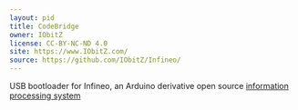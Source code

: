 ```yaml
---
layout: pid
title: CodeBridge
owner: IObitZ
license: CC-BY-NC-ND 4.0
site: https://www.IObitZ.com/
source: https://github.com/IObitZ/Infineo/
---
```

USB bootloader for Infineo, an Arduino derivative open source [information processing system](https://github.com/IObitZ/Infineo/blob/master/device/sources/0.0.1/PCB/schematic.png)
